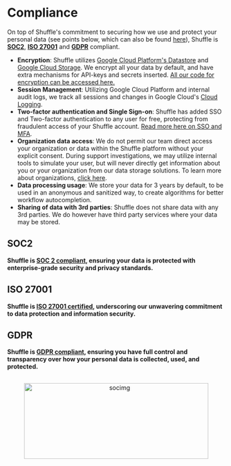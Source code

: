 # Compliance

On top of Shuffle's commitment to securing how we use and protect your personal data (see points below, which can also be found [here](https://shuffler.io/docs/privacy_policy)), Shuffle is **[SOC2](https://trust.shuffler.io/#/compliance/SOC%202)**, **[ISO 27001](https://trust.shuffler.io/#/compliance/ISO%2027001%3A2022)** and **[GDPR](https://trust.shuffler.io/#/compliance/GDPR)** compliant.

- **Encryption**: Shuffle utilizes [Google Cloud Platform's Datastore](https://cloud.google.com/datastore/docs/concepts/encryption-at-rest) and [Google Cloud Storage](https://cloud.google.com/storage). We encrypt all your data by default, and have extra mechanisms for API-keys and secrets inserted. [All our code for encryption can be accessed here.](https://github.com/Shuffle/shuffle-shared)
- **Session Management**: Utilizing Google Cloud Platform and internal audit logs, we track all sessions and changes in Google Cloud's [Cloud Logging](https://cloud.google.com/logging). 
- **Two-factor authentication and Single Sign-on**: Shuffle has added SSO and Two-factor authentication to any user for free, protecting from fraudulent access of your Shuffle account. [Read more here on SSO and MFA](https://shuffler.io/docs/extensions#single_signon_sso).
- **Organization data access**: We do not permit our team direct access your organization or data within the Shuffle platform without your explicit consent. During support investigations, we may utilize internal tools to simulate your user, but will never directly get information about you or your organization from our data storage solutions. To learn more about organizations, [click here](https://shuffler.io/docs/organizations). 
- **Data processing usage**: We store your data for 3 years by default, to be used in an anonymous and sanitized way, to create algorithms for better workflow autocompletion.
- **Sharing of data with 3rd parties**: Shuffle does not share data with any 3rd parties. We do however have third party services where your data may be stored.


## SOC2

**Shuffle is [SOC 2 compliant](https://trust.shuffler.io/#/compliance/SOC%202), ensuring your data is protected with enterprise-grade security and privacy standards.**

## ISO 27001
**Shuffle is [ISO 27001 certified](https://trust.shuffler.io/#/compliance/ISO%2027001%3A2022), underscoring our unwavering commitment to data protection and information security.**

## GDPR
**Shuffle is [GDPR compliant](https://trust.shuffler.io/#/compliance/GDPR), ensuring you have full control and transparency over how your personal data is collected, used, and protected.**

##
<p align="center">
  <img width="426" height="175" alt="socimg" src="https://github.com/user-attachments/assets/f867ceb3-a808-4a53-978f-f2f18ea0a3e8" />
</p>

